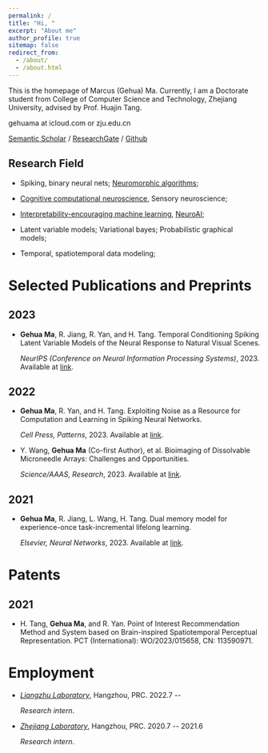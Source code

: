 ```yaml
---
permalink: /
title: "Hi, "
excerpt: "About me"
author_profile: true
sitemap: false
redirect_from: 
  - /about/
  - /about.html
---
```


This is the homepage of Marcus (Gehua) Ma. Currently, I am a Doctorate student from College of Computer Science and Technology, Zhejiang University, advised by Prof. Huajin Tang.

gehuama at icloud.com or zju.edu.cn

[Semantic Scholar](https://www.semanticscholar.org/author/Gehua-(Marcus)-Ma/1387821486) / [ResearchGate](https://www.researchgate.net/profile/Gehua-Ma-2) / [Github](https://github.com/genema)

Research Field
-----
- Spiking, binary neural nets; [Neuromorphic algorithms](https://www.intel.com/content/www/us/en/research/neuromorphic-computing.html); 

- [Cognitive computational neuroscience](https://doi.org/10.1038/s41593-018-0210-5), Sensory neuroscience;

- [Interpretability-encouraging machine learning](https://doi.org/10.1073/pnas.1900654116), [NeuroAI](https://doi.org/10.1038/s41467-023-37180-x);

- Latent variable models; Variational bayes; Probabilistic graphical models; 

- Temporal, spatiotemporal data modeling;


Selected Publications and Preprints 
======

2023
-----
+ **Gehua Ma**, R. Jiang, R. Yan, and H. Tang. Temporal Conditioning Spiking Latent Variable Models of the Neural Response to Natural Visual Scenes.

   *NeurIPS (Conference on Neural Information Processing Systems)*, 2023. Available at [link](https://www.researchgate.net/publication/374087011_Temporal_Conditioning_Spiking_Latent_Variable_Models_of_the_Neural_Response_to_Natural_Visual_Scenes).
   
2022
-----
+ **Gehua Ma**, R. Yan, and H. Tang. Exploiting Noise as a Resource for Computation and Learning in Spiking Neural Networks.

   *Cell Press, Patterns*, 2023. Available at [link](https://www.cell.com/patterns/fulltext/S2666-3899(23)00200-3#%20).

+ Y. Wang, **Gehua Ma** (Co-first Author), et al. Bioimaging of Dissolvable Microneedle Arrays: Challenges and Opportunities.

   *Science/AAAS, Research*, 2023. Available at [link](http://dx.doi.org/10.34133/2022/9758491).

2021
-----
+ **Gehua Ma**, R. Jiang, L. Wang, H. Tang. Dual memory model for experience-once task-incremental lifelong learning.

   *Elsevier, Neural Networks*, 2023. Available at [link](https://www.researchgate.net/publication/372391901_Dual_memory_model_for_experience-once_task-incremental_lifelong_learning).


Patents
=====

2021
-----
+ H. Tang, **Gehua Ma**, and R. Yan. Point of Interest Recommendation Method and System based on Brain-inspired Spatiotemporal Perceptual Representation.
   PCT (International): WO/2023/015658, CN: 113590971.

Employment
=====
+ [*Liangzhu Laboratory*](http://liangzhulab.zju.edu.cn), Hangzhou, PRC. 2022.7 -- 

   *Research intern*.

+ [*Zhejiang Laboratory*](https://www.zhejianglab.com/home), Hangzhou, PRC. 2020.7 -- 2021.6

   *Research intern*.
